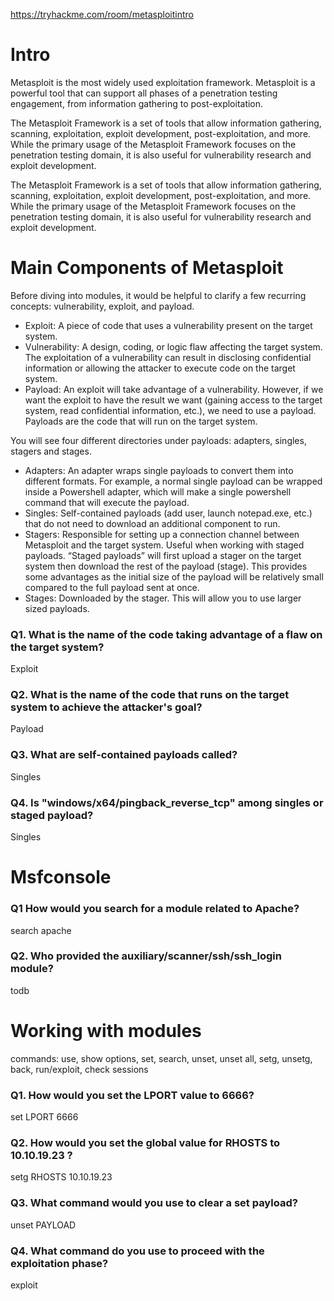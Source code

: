 https://tryhackme.com/room/metasploitintro


# Intro

Metasploit is the most widely used exploitation framework. Metasploit is a powerful tool that can support all phases of a penetration testing engagement, from information gathering to post-exploitation.


The Metasploit Framework is a set of tools that allow information gathering, scanning, exploitation, exploit development, post-exploitation, and more. While the primary usage of the Metasploit Framework focuses on the penetration testing domain, it is also useful for vulnerability research and exploit development.


The Metasploit Framework is a set of tools that allow information gathering, scanning, exploitation, exploit development, post-exploitation, and more. While the primary usage of the Metasploit Framework focuses on the penetration testing domain, it is also useful for vulnerability research and exploit development.


# Main Components of Metasploit
Before diving into modules, it would be helpful to clarify a few recurring concepts: vulnerability, exploit, and payload.

- Exploit: A piece of code that uses a vulnerability present on the target system.
- Vulnerability: A design, coding, or logic flaw affecting the target system. The exploitation of a vulnerability can result in disclosing confidential information or allowing the attacker to execute code on the target system.
- Payload: An exploit will take advantage of a vulnerability. However, if we want the exploit to have the result we want (gaining access to the target system, read confidential information, etc.), we need to use a payload. Payloads are the code that will run on the target system.


You will see four different directories under payloads: adapters, singles, stagers and stages.

- Adapters: An adapter wraps single payloads to convert them into different formats. For example, a normal single payload can be wrapped inside a Powershell adapter, which will make a single powershell command that will execute the payload.
- Singles: Self-contained payloads (add user, launch notepad.exe, etc.) that do not need to download an additional component to run.
- Stagers: Responsible for setting up a connection channel between Metasploit and the target system. Useful when working with staged payloads. “Staged payloads” will first upload a stager on the target system then download the rest of the payload (stage). This provides some advantages as the initial size of the payload will be relatively small compared to the full payload sent at once.
- Stages: Downloaded by the stager. This will allow you to use larger sized payloads.


### Q1. What is the name of the code taking advantage of a flaw on the target system?
Exploit

### Q2. What is the name of the code that runs on the target system to achieve the attacker's goal?
Payload

### Q3. What are self-contained payloads called?
Singles

### Q4. Is "windows/x64/pingback_reverse_tcp" among singles or staged payload?
Singles


# Msfconsole


### Q1 How would you search for a module related to Apache?
search apache

### Q2. Who provided the auxiliary/scanner/ssh/ssh_login module?
todb

# Working with modules

commands: use, show options, set, search, unset, unset all, setg, unsetg, back, run/exploit, check sessions 

### Q1. How would you set the LPORT value to 6666?
set LPORT 6666

### Q2. How would you set the global value for RHOSTS  to 10.10.19.23 ?
setg RHOSTS 10.10.19.23

### Q3. What command would you use to clear a set payload?
unset PAYLOAD

### Q4. What command do you use to proceed with the exploitation phase?
exploit




